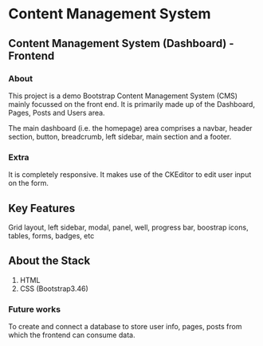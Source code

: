 # Content Management System


## Content Management System (Dashboard) - Frontend

### About

This project is a demo Bootstrap Content Management System (CMS)  mainly focussed on the front end. It is primarily made up of the Dashboard, Pages, Posts and Users area. 

The main dashboard (i.e. the homepage) area comprises a navbar, header section, button, breadcrumb, left sidebar, main section and a footer.


### Extra
It is completely responsive.
It makes use of the CKEditor to edit user input on the form.



## Key Features

Grid layout, left sidebar, modal, panel, well, progress bar, boostrap icons, tables, forms, badges, etc



## About the Stack
1. HTML
2. CSS (Bootstrap3.46)



### Future works

To create and connect a database to store user info, pages, posts from which the frontend can consume data.







